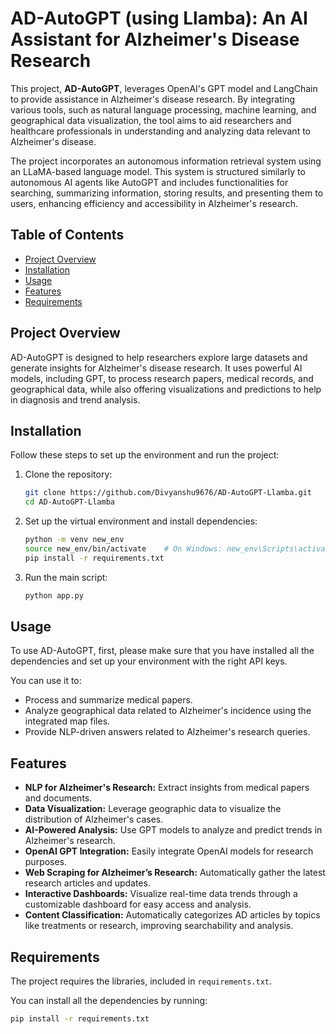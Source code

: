 
# AD-AutoGPT (using Llamba): An AI Assistant for Alzheimer's Disease Research

This project, **AD-AutoGPT**, leverages OpenAI's GPT model and LangChain to provide assistance in Alzheimer's disease research. By integrating various tools, such as natural language processing, machine learning, and geographical data visualization, the tool aims to aid researchers and healthcare professionals in understanding and analyzing data relevant to Alzheimer's disease.

The project incorporates an autonomous information retrieval system using an LLaMA-based language model. This system is structured similarly to autonomous AI agents like AutoGPT and includes functionalities for searching, summarizing information, storing results, and presenting them to users, enhancing efficiency and accessibility in Alzheimer's research.

## Table of Contents
- [Project Overview](#project-overview)
- [Installation](#installation)
- [Usage](#usage)
- [Features](#features)
- [Requirements](#requirements)
 

## Project Overview

AD-AutoGPT is designed to help researchers explore large datasets and generate insights for Alzheimer's disease research. It uses powerful AI models, including GPT, to process research papers, medical records, and geographical data, while also offering visualizations and predictions to help in diagnosis and trend analysis.

## Installation

Follow these steps to set up the environment and run the project:

1. Clone the repository:
    ```bash
    git clone https://github.com/Divyanshu9676/AD-AutoGPT-Llamba.git
    cd AD-AutoGPT-Llamba
    ```

2. Set up the virtual environment and install dependencies:
    ```bash
    python -m venv new_env
    source new_env/bin/activate    # On Windows: new_env\Scripts\activate
    pip install -r requirements.txt
    ```

3. Run the main script:
    ```bash
    python app.py
    ```

## Usage

To use AD-AutoGPT, first, please make sure that you have installed all the dependencies and set up your environment with the right API keys.

You can use it to:
- Process and summarize medical papers.
- Analyze geographical data related to Alzheimer's incidence using the integrated map files.
- Provide NLP-driven answers related to Alzheimer's research queries.

## Features

- **NLP for Alzheimer's Research:** Extract insights from medical papers and documents.
- **Data Visualization:** Leverage geographic data to visualize the distribution of Alzheimer's cases.
- **AI-Powered Analysis:** Use GPT models to analyze and predict trends in Alzheimer's research.
- **OpenAI GPT Integration:** Easily integrate OpenAI models for research purposes.
- **Web Scraping for Alzheimer’s Research:** Automatically gather the latest research articles and updates.
- **Interactive Dashboards:** Visualize real-time data trends through a customizable dashboard for easy access and analysis.
- **Content Classification:** Automatically categorizes AD articles by topics like treatments or research, improving searchability and analysis.


## Requirements

The project requires the libraries, included in `requirements.txt`.

You can install all the dependencies by running:
```bash
pip install -r requirements.txt
```
